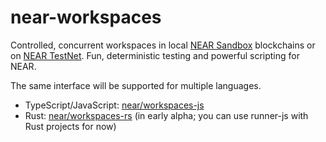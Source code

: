 near-workspaces
===============

Controlled, concurrent workspaces in local [NEAR Sandbox](https://github.com/near/sandbox) blockchains or on [NEAR TestNet](https://docs.near.org/docs/concepts/networks). Fun, deterministic testing and powerful scripting for NEAR.

The same interface will be supported for multiple languages.

* TypeScript/JavaScript: [near/workspaces-js](https://github.com/near/workspaces-js)
* Rust: [near/workspaces-rs](https://github.com/near/workspaces-rs) (in early alpha; you can use runner-js with Rust projects for now)

